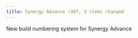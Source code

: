 ```yaml
---
title: Synergy Advance r397, 3 items changed
---
```


New build numbering system for Synergy Advance
